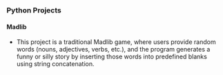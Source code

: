 ### Python Projects

#### Madlib

- This project is a traditional Madlib game, where users provide random words (nouns, adjectives, verbs, etc.), and the program generates a funny or silly story by inserting those words into predefined blanks using string concatenation.

